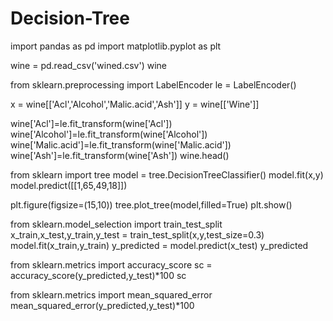 # Decision-Tree

import pandas as pd
import matplotlib.pyplot as plt

wine = pd.read_csv('wined.csv')
wine

from sklearn.preprocessing import LabelEncoder
le = LabelEncoder()

x = wine[['Acl','Alcohol','Malic.acid','Ash']]
y = wine[['Wine']]


wine['Acl']=le.fit_transform(wine['Acl'])
wine['Alcohol']=le.fit_transform(wine['Alcohol'])
wine['Malic.acid']=le.fit_transform(wine['Malic.acid'])
wine['Ash']=le.fit_transform(wine['Ash'])
wine.head()

from sklearn import tree
model = tree.DecisionTreeClassifier()
model.fit(x,y)
model.predict([[1,65,49,18]])

plt.figure(figsize=(15,10))
tree.plot_tree(model,filled=True)
plt.show()

from sklearn.model_selection import train_test_split
x_train,x_test,y_train,y_test = train_test_split(x,y,test_size=0.3)
model.fit(x_train,y_train)
y_predicted = model.predict(x_test)
y_predicted

from sklearn.metrics import accuracy_score
sc = accuracy_score(y_predicted,y_test)*100
sc

from sklearn.metrics import mean_squared_error
mean_squared_error(y_predicted,y_test)*100

